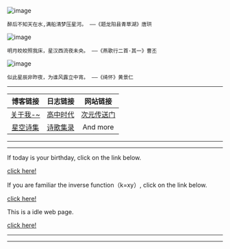 <div id="timenow"></div>        

![image](https://user-images.githubusercontent.com/59243825/120888313-3381c200-c62a-11eb-9e45-b2ff01143f33.png)

``醉后不知天在水,满船清梦压星河。
                ——《题龙阳县青草湖》唐珙``

![image](https://user-images.githubusercontent.com/59243825/120889958-6c259980-c632-11eb-92ee-42495afe3622.png)

``明月皎皎照我床，星汉西流夜未央。
                ——《燕歌行二首·其一》曹丕``

![image](https://user-images.githubusercontent.com/59243825/120913278-85792500-c6c8-11eb-8832-3e1f2e761648.png)

``似此星辰非昨夜，为谁风露立中宵。
               ——《绮怀》黄景仁``

---



|      博客链接                        |      日志链接                          |          网站链接                             |
| :------:                             |    :----:                             |  :----------:                                 |
|  [关于我-~](blog/aboutme.md)         | [高中时代](blog/shige.md)              | [次元传送门](https://pixivic.com/)            |
|  [星空诗集](blog/xingkong.md)        | [诗歌集录](bloglu/shige.md)            | And more                                      |


---
 

---
        
If today is your birthday, click on the link below. 

<a  href="http://kxy0618.top/birthday/"  title="点击进入">click here!</a>

If you are familiar the inverse function（k=xy）, click on the link below.                

<a  href="https://kxy0618.top/LoveTree/"  title="点击进入">click here!</a>  

This is a idle web page.

<a  href="https://kxy0618.top/YANG-ZI/a.html"  title="点击进入">click here!</a>

---



---          

<html lang="en">
<head>
<body>
 <script>setInterval("timenow.innerHTML=new Date().toLocaleString()+' 星期'+'日一二三四五六'.charAt(new Date().getDay());",1000);
</script>
</body>



